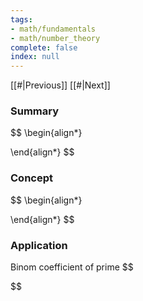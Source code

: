 ```yaml
---
tags:
- math/fundamentals
- math/number_theory
complete: false
index: null
---
```

[[#|Previous]]   [[#|Next]]
### Summary
$$
\begin{align*}

\end{align*}
$$
### Concept

$$
\begin{align*}

\end{align*}
$$
### Application
Binom coefficient of prime
$$

$$

